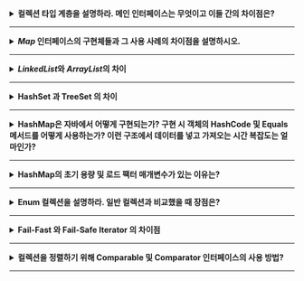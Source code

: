 <details>
    <summary><b>컬렉션 타입 계층을 설명하라. 메인 인터페이스는 무엇이고 이들 간의 차이점은?</b></summary>

- _Iterable_ 인터페이스는 _for-each_ 루프를 이용해서 반복할 수 있는 모든 컬렉션을 나타낸다.
- _Collection_ 인터페이스는 _Iterable_ 을 상속하고 요소가 컬렉션에 있는지 확인하고, 컬렉션의 요소 추가 및 제거, 크기를 결정하는 등의
일반 메서드를 추가한다.

##### 컬렉션 종류

- _List_, _Set_ 및 _Queue_ 인터페이스는 _Collection_ 인터페이스를 구현한 클래스다.
- _List_ 는 순서가 있는 컬렉션이며 인덱스를 통해 요소에 접근할 수 있다.
- _Set_ 은 수학 개념에서 집합과 비슷하며, 정렬되지 않은 요소가 있는 컬렉션이다.
- _Queue_ FIFO 형식의 컬렉션이다.
- _Map_ 인터페이스는 컬렉션이지만 _Collection_ 을 확장하진 않는다. 이것은 공통 추상화에서 수집하기 어려운 컬렉션과
매핑의 차이점을 강조하기 위해 의도적으로 설계된 것이다.

</details>

---

<details>
    <summary><b><i>Map</i> 인터페이스의 구현체들과 그 사용 사례의 차이점을 설명하시오.</b></summary>

- _Map_ 인터페이스에서 가장 자주 사용되는 것은 _HashMap_ 이다. O(1)로 요소에 접근할 수 있지만 순서가 없고
쓰레드로부터 안전하지 못하다.
- 요소의 삽입 순서를 지키려면 _LinkedHashMap_ 을 사용해야 한다.
- _ConcurrentHashMap_ 은 쓰레드로부터 안전하다. 읽기 작업에 잠금이 수행되지 않아 높은 성능을 보인다.
- _HashTable_ 은 자바 1.0 버전부터 있지만 단순 _synchronized_ 메서드를 적용시킨 컬렉션이기 때문에 성능이 낮아서
사용되지 않는다.
</details>

---

<details>
    <summary><b><i>LinkedList</i>와 <i>ArrayList</i>의 차이</b></summary>

##### ArrayList

배열을 기반으로 하는 _List_ 인터페이스를 구현한 컬렉션. 인덱스로 데이터를 읽어야할 때 유리하다.

##### LinkedList

단일 요소는 이전 및 다음 Node 에 대한 참조가 있는 Node 객체에 넣는다. 삽입, 삭제에 유리하다.

</details>

---

<details>
    <summary><b>HashSet 과 TreeSet 의 차이</b></summary>

##### 공통점

- 모두 _Set_ 인터페이스를 구현한다.
- 고유한 요소 집합을 나타낸다.

##### 차이점

- _TreeSet_ 은 _NavigableSet_ 을 구현한다. 이 인터페이스는 요소의 순서를 활용하는 메서드를 정의한다.
- _HashSet_ 은 내부적으로 _HashMap_ 을 기반으로 하지만, _TreeSet_ 은 속성을 정의하는 _TreeMap_ 이 기반이다.
- _HashSet_ 은 순서가 유지되지 않지만, _TreeSet_ 은 미리 정의된 _Comparator_ 에 따라 순서대로 요소를 생성한다.

</details>

---

<details>
    <summary><b>HashMap은 자바에서 어떻게 구현되는가? 구현 시 객체의 HashCode 및 Equals 메서드를 어떻게 사용하는가?
이런 구조에서 데이터를 넣고 가져오는 시간 복잡도는 얼마인가?</b></summary>

##### HashMap은 자바에서 어떻게 구현되는가?

1. 요소가 _HashMap_ 에 추가되면 먼저 _hashCode()_ 메서드로 계산을 시작한다.
2. 이 값의 특정 수의 하위 비트가 배열 인덱스로 사용된다.
3. 이 인덱스는 키-값 쌍이 배치되어야 하는 배열의 셀(**버킷**)을 직접 가리킨다.
4. 배열의 인덱스로 요소에 접근 시 시간 복잡도는 O(1) 이다.

그러나 _hashCode_ 는 고유하지 않으므로 다른 _hashCode_ 도 동일한 배열 위치를 받을 수 있다.
이것을 해시 충돌이라고 한다. _HashMap_ 에서 각 버킷은 단일 객체가 아니라 이 버킷에 포함된 모든 객체의
레드-블랙 트리를 참조한다.

따라서 _HashMap_ 이 키에 대한 버킷을 결정하면 키-값 쌍을 배치하기 위해 이 트리를 거쳐야 한다.
이러한 키가 있는 쌍이 이미 버킷에 있으면 새로운 키-값 쌍으로 교체된다.

##### 키로 객체를 검색

1. _HashMap_ 이 키에 대한 _hashCode_ 를 계산.
2. 해당 버킷을 찾고 트리를 탐색.
3. 트리의 키에 대해 _equals_ 를 호출하고 일치하는 것을 찾음.

##### 성능

- 모든 요소가 단일 버킷에 포함되는 최악의 경우 성능이 O(logN) 으로 저하될 수 있다.
- _HashMap_ 내부 배열이 가득 차면 자동으로 크기가 두배로 커진다. 이 작업은 많은 비용이 드는 리해싱을 일으키므로
미리 _HashMap_ 의 크기를 정하는 것이 낫다.

</details>

---

<details>
    <summary><b>HashMap의 초기 용량 및 로드 팩터 매개변수가 있는 이유는?</b></summary>

- _initialCapacity_ 인자는 _HashMap_ 내부 데이터 구조의 크기에 영향을 준다.
- _HashMap_ 의 내부 데이터 구조는 2의 거듭제곱이므로 배열은 그만큼 증가한다.
- 로드 팩터는 요소 개수를 버킷 개수로 나눈 비율이다.
  - 16개의 버킷, 12개의 요소 포함 : 12/16 = 0.75를 의미

> 로드 팩터가 높다는 것은 충돌이 많다는 것을 의미하며 이는 맵 크기를 2의 제곱만큼 조정해야 함을 의미한다.

</details>

---

<details>
    <summary><b>Enum 컬렉션을 설명하라. 일반 컬렉션과 비교했을 때 장점은?</b></summary>

- _EnumSet_ 및 _EnumMap_ 은 _Set_ 과 _Map_ 의 특수 구현체이다.

##### 특징

- _EnumSet_ 은 _enum_ 집합의 서수 값에 해당하는 위치에 "1" 이 있는 비트 벡터이다.
- 열거형 값이 집합에 있는지 확인하려면 벡터의 해당 비트가 "1"인지 확인하기만 하면 된다.
- 마찬가지로 _EnumMap_ 은 _enum_ 타입의 서수 값을 인덱스로 사용하는 배열이다. _EnumMap_ 은 해시 코드를 계산하거나
충돌을 해결할 필요가 없다.
</details>

---

<details>
    <summary><b>Fail-Fast 와 Fail-Safe Iterator 의 차이점</b></summary>

##### Fail-Fast

컬렉션을 순회할 때 동시 접근 및 수정을 감시하는 즉시 _ConcurrentModificationException_ 을 발생시킨다.

- ex. HashMap, ArrayList

##### Fail-Safe

복사본을 생성해서 동시 수정으로부터 안전하다. 단점은 과도한 메모리 소비와 컬렉션이 수정된 경우 수정 이전의 데이터가
반복될수 있다는 점이다.

- ex. ConcurrentHashMap, CopyOnWriteArrayList

</details>

---

<details>
    <summary><b>컬렉션을 정렬하기 위해 Comparable 및 Comparator 인터페이스의 사용 방법?</b></summary>


_Comparable_ 인터페이스를 사용하면 _Collections.sort()_ 로 목록을 정렬할 수 있다.
요소를 기본 순서(정수의 오름차순)를 정렬할 때 사용한다.

기본 정렬말고 사용자가 정의한 정렬을 사용하고 싶을 때 _Comparator_ 을 사용한다.
이 인터페이스는 @FunctionalInterface 이므로 람다 식으로 정렬 설정이 가능하다.

```java
//오름차순 정렬
List<Integer> list1 = Arrays.asList(5, 2, 3, 4, 1);
Collections.sort(list1);

//내림차순 정렬
List<Integer> list1 = Arrays.asList(5, 2, 3, 4, 1);
Collections.sort(list1, (a, b) -> b - a);
```

</details>

---

